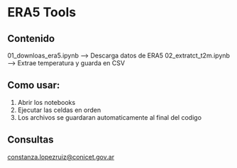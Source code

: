 # ERA5 Tools

## Contenido
01_downloas_era5.ipynb --> Descarga datos de ERA5
02_extratct_t2m.ipynb --> Extrae temperatura y guarda en CSV

## Como usar:
1. Abrir los notebooks
2. Ejecutar las celdas en orden
3. Los archivos se guardaran automaticamente al final del codigo

## Consultas
constanza.lopezruiz@conicet.gov.ar
